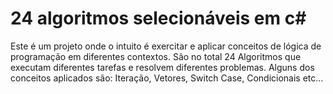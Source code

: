 # 24 algoritmos selecionáveis em c# 
Este é um projeto onde o intuito é exercitar e aplicar conceitos de lógica de programação em diferentes contextos. São no total 24 Algoritmos que executam diferentes tarefas e resolvem diferentes problemas. Alguns dos conceitos aplicados são: Iteração, Vetores, Switch Case, Condicionais etc...
